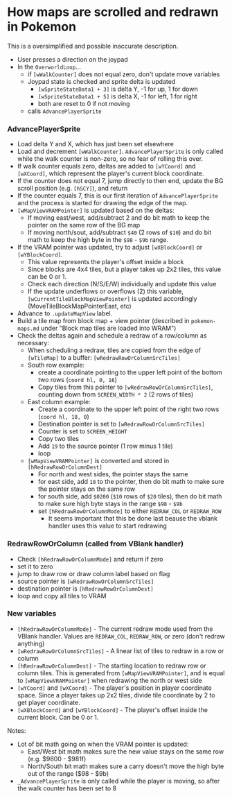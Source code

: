 # How maps are scrolled and redrawn in Pokemon

This is a oversimplified and possible inaccurate description.

* User presses a direction on the joypad
* In the `OverworldLoop`...
  * if `[wWalkCounter]` does not equal zero, don't update move variables
  * Joypad state is checked and sprite delta is updated
    * `[wSpriteStateData1 + 3]` is delta Y, -1 for up, 1 for down
    * `[wSpriteStateData1 + 5]` is delta X, -1 for left, 1 for right
    * both are reset to 0 if not moving
  * calls `AdvancePlayerSprite`

### AdvancePlayerSprite

* Load delta Y and X, which has just been set elsewhere
* Load and decrement `[wWalkCounter]`. `AdvancePlayerSprite` is only called while the walk counter is non-zero, so no fear of rolling this over.
* If walk counter equals zero, deltas are added to `[wYCoord]` and `[wXCoord]`, which represent the player's current block coordinate.
* If the counter does not equal 7, jump directly to then end, update the BG scroll position (e.g. `[hSCY]`), and return
* If the counter equals 7, this is our first iteration of `AdvancePlayerSprite` and the process is started for drawing the edge of the map.
* `[wMapViewVRAMPointer]` is updated based on the deltas:
  * If moving east/west, add/subtract 2 and do bit math to keep the pointer on the same row of the BG map
  * If moving north/sout, add/subtract `$40` (2 rows of `$10`) and do bit math to keep the high byte in the `$98` - `$9b` range.
* If the VRAM pointer was updated, try to adjust `[wXBlockCoord]` or `[wYBlockCoord]`.
  * This value represents the player's offset inside a block
  * Since blocks are 4x4 tiles, but a player takes up 2x2 tiles, this value can be 0 or 1.
  * Check each direction (N/S/E/W) individually and update this value
  * If the update underflows or overflows (2) this variable, `[wCurrentTileBlockMapViewPointer]` is updated accordingly (MoveTileBlockMapPointerEast, etc)
* Advance to `.updateMapView` label.
* Build a tile map from block map + view pointer (described in `pokemon-maps.md` under "Block map tiles are loaded into WRAM")
* Check the deltas again and schedule a redraw of a row/column as necessary:
  * When scheduling a redraw, tiles are copied from the edge of `[wTileMap]` to a buffer: `[wRedrawRowOrColumnSrcTiles]`
  * South row example:
    * create a coordinate pointing to the upper left point of the bottom two rows (`coord hl, 0, 16`)
    * Copy tiles from this pointer to `[wRedrawRowOrColumnSrcTiles]`, counting down from `SCREEN_WIDTH * 2` (2 rows of tiles)
  * East column example:
    * Create a coordinate to the upper left point of the right two rows (`coord hl, 18, 0`)
    * Destination pointer is set to `[wRedrawRowOrColumnSrcTiles]`
    * Counter is set to `SCREEN_HEIGHT`
    * Copy two tiles
    * Add `19` to the source pointer (1 row minus 1 tile)
    * loop
  * `[wMapViewVRAMPointer]` is converted and stored in `[hRedrawRowOrColumnDest]`
    * For north and west sides, the pointer stays the same
    * for east side, add `18` to the pointer, then do bit math to make sure the pointer stays on the same row
    * for south side, add `$0200` (`$10` rows of `$20` tiles), then do bit math to make sure high byte stays in the range `$98` - `$9b`
    * set `[hRedrawRowOrColumnMode]` to either `REDRAW_COL` or `REDRAW_ROW`
      * It seems important that this be done last beause the vblank handler uses this value to start redrawing

### RedrawRowOrColumn (called from VBlank handler)

* Check `[hRedrawRowOrColumnMode]` and return if zero
* set it to zero
* jump to draw row or draw column label based on flag
* source pointer is `[wRedrawRowOrColumnSrcTiles]`
* destination pointer is `[hRedrawRowOrColumnDest]`
* loop and copy all tiles to VRAM

### New variables

* `[hRedrawRowOrColumnMode]` - The current redraw mode used from the VBlank handler. Values are `REDRAW_COL`, `REDRAW_ROW`, or zero (don't redraw anything)
* `[wRedrawRowOrColumnSrcTiles]` - A linear list of tiles to redraw in a row or column
* `[hRedrawRowOrColumnDest]` - The starting location to redraw row or column tiles. This is generated from `[wMapViewVRAMPointer]`, and is equal to `[wMapViewVRAMPointer]` when redrawing the north or west side
* `[wYCoord]` and `[wXCoord]` - The player's position in player coordinate space. Since a player takes up 2x2 tiles, divide tile coordinate by 2 to get player coordinate.
* `[wXBlockCoord]` and `[wYBlockCoord]` - The player's offset inside the current block. Can be 0 or 1.

Notes:

* Lot of bit math going on when the VRAM pointer is updated:
  * East/West bit math makes sure the new value stays on the same row (e.g. $9800 - $981f)
  * North/South bit math makes sure a carry doesn't move the high byte out of the range ($98 - $9b)
* `_AdvancePlayerSprite` is only called while the player is moving, so after the walk counter has been set to 8
